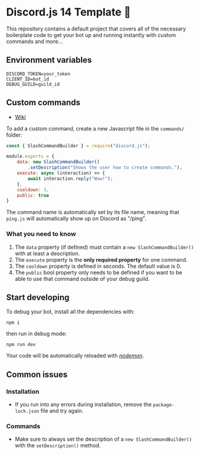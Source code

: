 # Discord.js 14 Template 🚀

This repository contains a default project that covers all of the necessary boilerplate code to get your bot up and running instantly with custom commands and more...

## Environment variables
```env
DISCORD_TOKEN=your_token
CLIENT_ID=bot_id
DEBUG_GUILD=guild_id
```

## Custom commands
- [Wiki](https://discordjs.guide/slash-commands/advanced-creation.html)
  
To add a custom command, create a new Javascript file in the `commands/` folder:
```js
const { SlashCommandBuilder } = require("discord.js");

module.exports = {
    data: new SlashCommandBuilder()
        .setDescription("Shows the user how to create commands."),
    execute: async (interaction) => {
        await interaction.reply("Wow!");
    },
    cooldown: 3,
    public: true
}
```
The command name is automatically set by its file name, meaning that `ping.js` will automatically show up on Discord as "/ping".

### What you need to know
1. The `data` property (if defined) must contain a `new SlashCommandBuilder()` with at least a description.
1. The `execute` property is the **only required property** for one command.
1. The `cooldown` property is defined in seconds. The default value is 0.
1. The `public` bool property only needs to be defined if you want to be able to use that command outside of your debug guild.

## Start developing
To debug your bot, install all the dependencies with:
```
npm i
```
then run in debug mode:
```
npm run dev
```
Your code will be automatically reloaded with [*nodemon*](https://www.npmjs.com/package/nodemon).

## Common issues
### Installation
- If you run into any errors during installation, remove the `package-lock.json` file and try again.
### Commands
- Make sure to always set the description of a `new SlashCommandBuilder()` with the `setDescription()` method.
